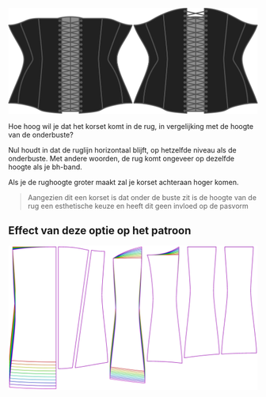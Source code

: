 ![De optie voor rughoogte bij Cathrin](./backrise.svg)

Hoe hoog wil je dat het korset komt in de rug, in vergelijking met de hoogte van de onderbuste?

Nul houdt in dat de ruglijn horizontaal blijft, op hetzelfde niveau als de onderbuste. Met andere woorden, de rug komt ongeveer op dezelfde hoogte als je bh-band.

Als je de rughoogte groter maakt zal je korset achteraan hoger komen.

> Aangezien dit een korset is dat onder de buste zit is de hoogte van de rug een esthetische keuze en heeft dit geen invloed op de pasvorm


## Effect van deze optie op het patroon
![Deze afbeelding toont het effect van deze optie door meerdere varianten die een andere waarde hebben voor deze optie te vervangen](cathrin_backrise_sample.svg "Effect van deze optie op het patroon")